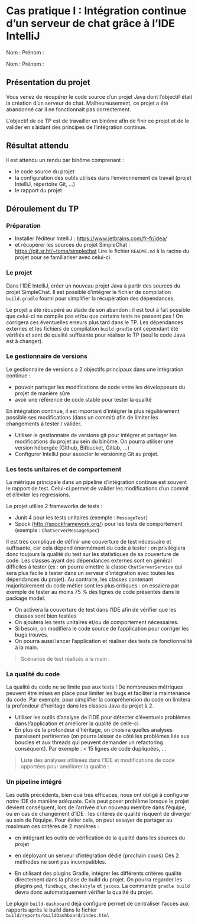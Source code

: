 ﻿# Cas pratique I : Intégration continue d’un serveur de chat grâce à l’IDE IntelliJ  

Nom :
Prénom :

Nom :
Prénom :

## Présentation du projet

Vous venez de récupérer le code source d’un projet Java dont l’objectif était la création d’un serveur de chat. Malheureusement, ce projet a été abandonné car il ne fonctionnait pas correctement.

L’objectif de ce TP est de travailler en binôme afin de finir ce projet et de le valider en s’aidant des principes de l’intégration continue.

## Résultat attendu

Il est attendu un rendu par binôme comprenant :
- le code source du projet
- la configuration des outils utilisés dans l’environnement de travail (projet IntelliJ, répertoire Git, ...)
- le rapport du projet

## Déroulement du TP

### Préparation

* Installer l’éditeur IntelliJ : https://www.jetbrains.com/fr-fr/idea/
* et récupérer les sources du projet SimpleChat : https://git.sr.ht/~toma/simplechat
Lire le fichier `README.md` à la racine du projet pour se familiariser avec celui-ci.

### Le projet

Dans l’IDE IntelliJ, créer un nouveau projet Java à partir des sources du projet SimpleChat.
Il est possible d’intégrer le fichier de compilation `build.gradle` fourni pour simplifier la récupération des dépendances.

Le projet a été récupéré au stade de son abandon : il est tout à fait possible que celui-ci ne compile pas et/ou que certains tests ne passent pas !
On corrigera ces éventuelles erreurs plus tard dans le TP.
Les dépendances externes et les fichiers de compilation `build.gradle` ont cependant été vérifiés et sont de qualité suffisante pour réaliser le TP (seul le code Java est à changer).

### Le gestionnaire de versions

Le gestionnaire de versions a 2 objectifs principaux dans une intégration continue :
* pouvoir partager les modifications de code entre les développeurs du projet de manière sûre
* avoir une référence de code stable pour tester la qualité
  
En intégration continue, il est important d’intégrer le plus régulièrement possible ses modifications (dans un commit) afin de limiter les changements à tester / valider.

* Utiliser le gestionnaire de versions git pour intégrer et partager les modifications du projet au sein du binôme. On pourra utiliser une version hébergée (Github, Bitbucket, Gitlab, ...)
* Configurer IntelliJ pour associer le versioning Git au projet.

### Les tests unitaires et de comportement

La métrique principale dans un pipeline d’intégration continue est souvent le rapport de test.
Celui-ci permet de valider les modifications d’un commit et d’éviter les régressions.

Le projet utilise 2 frameworks de tests :
* Junit 4 pour les tests unitaires (exemple : `MessageTest`)
* Spock (http://spockframework.org/) pour les tests de comportement (exemple : `ChatServerMessageSpec`) 

Il est très compliqué de définir une couverture de test nécessaire et suffisante, car cela dépend énormément du code à tester : on privilégiera donc toujours la qualité du test sur les statistiques de sa couverture de code.
Les classes ayant des dépendances externes sont en général difficiles à tester (ex : on pourra omettre la classe `ChatServerService` qui sera plus facile à tester dans un serveur d’intégration avec toutes les dépendances du projet).
Au contraire, les classes contenant majoritairement du code métier sont les plus critiques : on essaiera par exemple de tester au moins 75 % des lignes de code présentes dans le package model.

* On activera la couverture de test dans l’IDE afin de vérifier que les classes sont bien testées 
* On ajoutera les tests unitaires et/ou de comportement nécessaires.
* Si besoin, on modifiera le code source de l’application pour corriger les bugs trouvés.
* On pourra aussi lancer l’application et réaliser des tests de fonctionnalité à la main.

> Scénarios de test réalisés à la main :

### La qualité du code

La qualité du code ne se limite pas aux tests !
De nombreuses métriques peuvent être mises en place pour limiter les bugs et faciliter la maintenance du code.
Par exemple, pour simplifier la compréhension du code on limitera la profondeur d'héritage dans les classes Java du projet à 2.

* Utiliser les outils d’analyse de l’IDE pour détecter d’éventuels problèmes dans l’application et améliorer la qualité de celle-ci.
* En plus de la profondeur d’héritage, on choisira quelles analyses paraissent pertinentes (on pourra laisser de côté les problèmes liés aux boucles et aux threads qui peuvent demander un refactoring conséquent). Par exemple : < 15 lignes de code dupliquées, ...

> Liste des analyses utilisées dans l’IDE et modifications de code apportées pour améliorer la qualité :


### Un pipeline intégré

Les outils précédents, bien que très efficaces, nous ont obligé à configurer notre IDE de manière adéquate.
Cela peut poser problème lorsque le projet devient conséquent, lors de l’arrivée d’un nouveau membre dans l’équipe, ou en cas de changement d’IDE : les critères de qualité risquent de diverger au sein de l’équipe.
Pour éviter cela, on peut essayer de partager au maximum ces critères de 2 manières :
* en intégrant les outils de vérification de la qualité dans les sources du projet
* en déployant un serveur d’intégration dédié (prochain cours)
Ces 2 méthodes ne sont pas incompatibles.

* En utilisant des plugins Gradle, intégrer les différents critères qualité directement dans la phase de build du projet. On pourra regarder les plugins `pmd`, `findbugs`, `checkstyle` et `jacoco`.
La commande `gradle build` devra donc automatiquement vérifier la qualité du projet.
  
Le plugin `build-dashboard` déjà configuré permet de centraliser l’accès aux rapports après le build dans le fichier `build/reports/buildDashboard/index.html`

